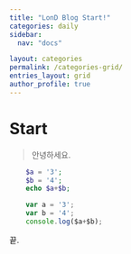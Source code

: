 ```yaml
---
title: "LonD Blog Start!"
categories: daily
sidebar:
  nav: "docs"

layout: categories
permalink: /categories-grid/
entries_layout: grid
author_profile: true
---
```


# Start

>안녕하세요.

```php
    $a = '3';
    $b = '4';
    echo $a+$b;
```

```javascript
    var a = '3';
    var b = '4';
    console.log($a+$b);
```

끝.

